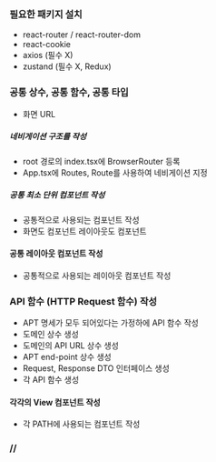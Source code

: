### 필요한 패키지 설치
- react-router / react-router-dom
- react-cookie
- axios (필수 X)
- zustand (필수 X, Redux)

### 공통 상수, 공통 함수, 공통 타입
- 화면 URL

##### 네비게이션 구조를 작성
- root 경로의 index.tsx에 BrowserRouter 등록
- App.tsx에 Routes, Route를 사용하여 네비게이션 지정

##### 공통 최소 단위 컴포넌트 작성
- 공통적으로 사용되는 컴포넌트 작성
- 화면도 컴포넌트 레이아웃도 컴포넌트


#### 공통 레이아웃 컴포넌트 작성
- 공통적으로 사용되는 레이아웃 컴포넌트 작성

### API 함수 (HTTP Request 함수) 작성
- APT 명세가 모두 되어있다는 가정하에 API 함수 작성
- 도메인 상수 생성
- 도메인의 API URL 상수 생성
- APT end-point 상수 생성
- Request, Response DTO 인터페이스 생성
- 각 API 함수 생성

#### 각각의 View 컴포넌트 작성
- 각 PATH에 사용되는 컴포넌트 작성

### //